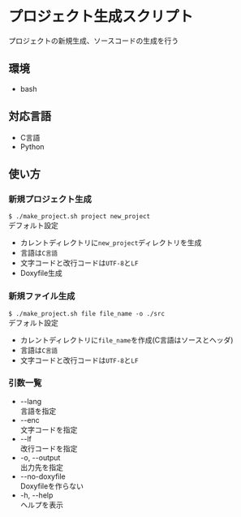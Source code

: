 # プロジェクト生成スクリプト
プロジェクトの新規生成、ソースコードの生成を行う

## 環境
* bash

## 対応言語
* C言語
* Python


## 使い方

### 新規プロジェクト生成
`$ ./make_project.sh project new_project`  
デフォルト設定
* カレントディレクトリに`new_project`ディレクトリを生成  
* 言語は`C言語`  
* 文字コードと改行コードは`UTF-8`と`LF`  
* Doxyfile生成

### 新規ファイル生成
`$ ./make_project.sh file file_name -o ./src`  
デフォルト設定
* カレントディレクトリに`file_name`を作成(C言語はソースとヘッダ)
* 言語は`C言語`
* 文字コードと改行コードは`UTF-8`と`LF`

### 引数一覧
* --lang  
   言語を指定
* --enc  
   文字コードを指定
* --lf  
   改行コードを指定
* -o, --output  
   出力先を指定
* --no-doxyfile  
   Doxyfileを作らない
* -h, --help  
   ヘルプを表示


